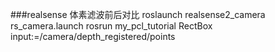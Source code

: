 ###realsense 体素滤波前后对比
roslaunch realsense2_camera rs_camera.launch
rosrun my_pcl_tutorial RectBox input:=/camera/depth_registered/points

